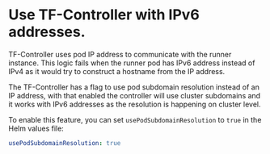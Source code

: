 # Use TF-Controller with IPv6 addresses.

TF-Controller uses pod IP address to communicate with the runner instance. This
logic fails when the runner pod has IPv6 address instead of IPv4 as it would try
to construct a hostname from the IP address.

The TF-Controller has a flag to use pod subdomain resolution instead of an IP
address, with that enabled the controller will use cluster subdomains and it
works with IPv6 addresses as the resolution is happening on cluster level.

To enable this feature, you can set `usePodSubdomainResolution` to `true` in the
Helm values file:

```yaml
usePodSubdomainResolution: true
```
